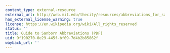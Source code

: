 ```yaml
---
content_type: external-resource
external_url: http://web.mit.edu/thecity/resources/abbreviations_for_sanborn_maps.pdf
has_external_license_warning: true
license: https://en.wikipedia.org/wiki/All_rights_reserved
status: ''
title: Guide to Sanborn Abbreviations (PDF)
uid: 9f190270-0e29-445f-bf09-7d4b2b85862f
wayback_url: ''
---
```

